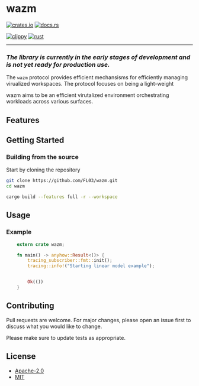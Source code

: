 # wazm

[![crates.io](https://img.shields.io/crates/v/wazm.svg)](https://crates.io/crates/wazm)
[![docs.rs](https://docs.rs/wazm/badge.svg)](https://docs.rs/wazm)

[![clippy](https://github.com/FL03/wazm/actions/workflows/clippy.yml/badge.svg)](https://github.com/FL03/wazm/actions/workflows/clippy.yml)
[![rust](https://github.com/FL03/wazm/actions/workflows/rust.yml/badge.svg)](https://github.com/FL03/wazm/actions/workflows/rust.yml)

***

### _The library is currently in the early stages of development and is not yet ready for production use._

The `wazm` protocol provides efficient mechansisms for efficiently managing virualized workspaces. The protocol focuses on
being a light-weight

wazm aims to be an efficient virutalized environment orchestrating workloads across various surfaces.


## Features



## Getting Started

### Building from the source

Start by cloning the repository

```bash
git clone https://github.com/FL03/wazm.git
cd wazm
```

```bash
cargo build --features full -r --workspace
```

## Usage

### Example

```rust
    extern crate wazm;

    fn main() -> anyhow::Result<()> {
        tracing_subscriber::fmt::init();
        tracing::info!("Starting linear model example");


        Ok(())
    }
```

## Contributing

Pull requests are welcome. For major changes, please open an issue first
to discuss what you would like to change.

Please make sure to update tests as appropriate.

## License

* [Apache-2.0](https://choosealicense.com/licenses/apache-2.0/)
* [MIT](https://choosealicense.com/licenses/mit/)
